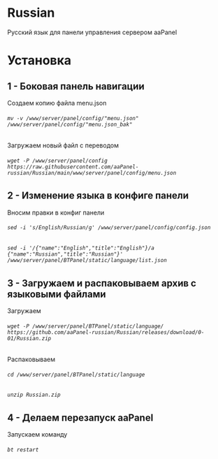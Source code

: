 # Russian
Русский язык для панели управления сервером aaPanel

**<h1>Установка</h1>**

## 1 - Боковая панель навигации
Создаем копию файла menu.json
###### `mv -v /www/server/panel/config/"menu.json" /www/server/panel/config/"menu.json_bak"`
Загружаем новый файл с переводом
###### `wget -P /www/server/panel/config https://raw.githubusercontent.com/aaPanel-russian/Russian/main/www/server/panel/config/menu.json`

## 2 - Изменение языка в конфиге панели
Вносим правки в конфиг панели
###### `sed -i 's/English/Russian/g' /www/server/panel/config/config.json`
###### `sed -i '/{"name":"English","title":"English"}/a {"name":"Russian","title":"Russian"}' /www/server/panel/BTPanel/static/language/list.json`

## 3 - Загружаем и распаковываем архив с языковыми файлами
Загружаем
###### `wget -P /www/server/panel/BTPanel/static/language/ https://github.com/aaPanel-russian/Russian/releases/download/0-01/Russian.zip`
Распаковываем
###### `cd /www/server/panel/BTPanel/static/language`
###### `unzip Russian.zip`

## 4 - Делаем перезапуск aaPanel
Запускаем команду
###### `bt restart`
